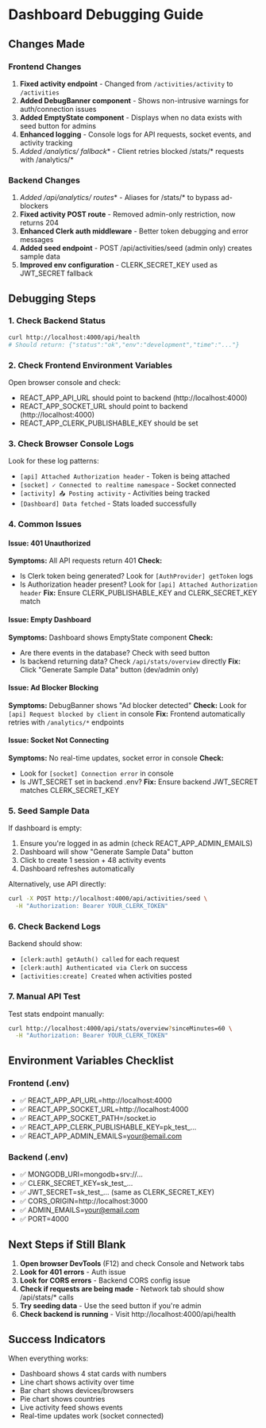 # Dashboard Debugging Guide

## Changes Made

### Frontend Changes
1. **Fixed activity endpoint** - Changed from `/activities/activity` to `/activities`
2. **Added DebugBanner component** - Shows non-intrusive warnings for auth/connection issues
3. **Added EmptyState component** - Displays when no data exists with seed button for admins
4. **Enhanced logging** - Console logs for API requests, socket events, and activity tracking
5. **Added /analytics/* fallback** - Client retries blocked /stats/* requests with /analytics/*

### Backend Changes
1. **Added /api/analytics/* routes** - Aliases for /stats/* to bypass ad-blockers
2. **Fixed activity POST route** - Removed admin-only restriction, now returns 204
3. **Enhanced Clerk auth middleware** - Better token debugging and error messages
4. **Added seed endpoint** - POST /api/activities/seed (admin only) creates sample data
5. **Improved env configuration** - CLERK_SECRET_KEY used as JWT_SECRET fallback

## Debugging Steps

### 1. Check Backend Status
```bash
curl http://localhost:4000/api/health
# Should return: {"status":"ok","env":"development","time":"..."}
```

### 2. Check Frontend Environment Variables
Open browser console and check:
- REACT_APP_API_URL should point to backend (http://localhost:4000)
- REACT_APP_SOCKET_URL should point to backend (http://localhost:4000)
- REACT_APP_CLERK_PUBLISHABLE_KEY should be set

### 3. Check Browser Console Logs
Look for these log patterns:
- `[api] Attached Authorization header` - Token is being attached
- `[socket] ✓ Connected to realtime namespace` - Socket connected
- `[activity] 📤 Posting activity` - Activities being tracked
- `[Dashboard] Data fetched` - Stats loaded successfully

### 4. Common Issues

#### Issue: 401 Unauthorized
**Symptoms:** All API requests return 401
**Check:** 
- Is Clerk token being generated? Look for `[AuthProvider] getToken` logs
- Is Authorization header present? Look for `[api] Attached Authorization header`
**Fix:** Ensure CLERK_PUBLISHABLE_KEY and CLERK_SECRET_KEY match

#### Issue: Empty Dashboard
**Symptoms:** Dashboard shows EmptyState component
**Check:**
- Are there events in the database? Check with seed button
- Is backend returning data? Check `/api/stats/overview` directly
**Fix:** Click "Generate Sample Data" button (dev/admin only)

#### Issue: Ad Blocker Blocking
**Symptoms:** DebugBanner shows "Ad blocker detected"
**Check:** Look for `[api] Request blocked by client` in console
**Fix:** Frontend automatically retries with `/analytics/*` endpoints

#### Issue: Socket Not Connecting
**Symptoms:** No real-time updates, socket error in console
**Check:** 
- Look for `[socket] Connection error` in console
- Is JWT_SECRET set in backend .env?
**Fix:** Ensure backend JWT_SECRET matches CLERK_SECRET_KEY

### 5. Seed Sample Data
If dashboard is empty:
1. Ensure you're logged in as admin (check REACT_APP_ADMIN_EMAILS)
2. Dashboard will show "Generate Sample Data" button
3. Click to create 1 session + 48 activity events
4. Dashboard refreshes automatically

Alternatively, use API directly:
```bash
curl -X POST http://localhost:4000/api/activities/seed \
  -H "Authorization: Bearer YOUR_CLERK_TOKEN"
```

### 6. Check Backend Logs
Backend should show:
- `[clerk:auth] getAuth() called` for each request
- `[clerk:auth] Authenticated via Clerk` on success
- `[activities:create] Created` when activities posted

### 7. Manual API Test
Test stats endpoint manually:
```bash
curl http://localhost:4000/api/stats/overview?sinceMinutes=60 \
  -H "Authorization: Bearer YOUR_CLERK_TOKEN"
```

## Environment Variables Checklist

### Frontend (.env)
- ✅ REACT_APP_API_URL=http://localhost:4000
- ✅ REACT_APP_SOCKET_URL=http://localhost:4000
- ✅ REACT_APP_SOCKET_PATH=/socket.io
- ✅ REACT_APP_CLERK_PUBLISHABLE_KEY=pk_test_...
- ✅ REACT_APP_ADMIN_EMAILS=your@email.com

### Backend (.env)
- ✅ MONGODB_URI=mongodb+srv://...
- ✅ CLERK_SECRET_KEY=sk_test_...
- ✅ JWT_SECRET=sk_test_... (same as CLERK_SECRET_KEY)
- ✅ CORS_ORIGIN=http://localhost:3000
- ✅ ADMIN_EMAILS=your@email.com
- ✅ PORT=4000

## Next Steps if Still Blank

1. **Open browser DevTools** (F12) and check Console and Network tabs
2. **Look for 401 errors** - Auth issue
3. **Look for CORS errors** - Backend CORS config issue
4. **Check if requests are being made** - Network tab should show /api/stats/* calls
5. **Try seeding data** - Use the seed button if you're admin
6. **Check backend is running** - Visit http://localhost:4000/api/health

## Success Indicators

When everything works:
- Dashboard shows 4 stat cards with numbers
- Line chart shows activity over time
- Bar chart shows devices/browsers
- Pie chart shows countries
- Live activity feed shows events
- Real-time updates work (socket connected)
